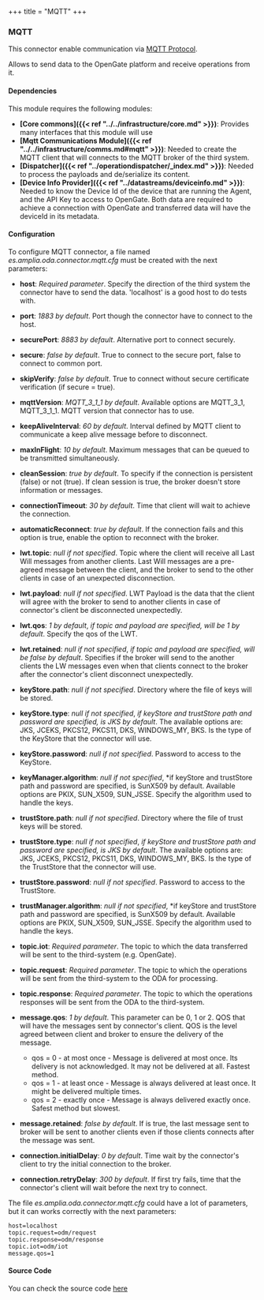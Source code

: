 +++
title = "MQTT"
+++

### MQTT

This connector enable communication via [MQTT Protocol](https://github.com/amplia-iiot/oda/tree/master/oda-connectors/mqtt).

Allows to send data to the OpenGate platform and receive operations from it.

#### Dependencies

This module requires the following modules:

* __[Core commons]({{< ref "../../infrastructure/core.md" >}})__: Provides many interfaces that this module will use
* __[Mqtt Communications Module]({{< ref "../../infrastructure/comms.md#mqtt" >}})__: Needed to create the MQTT client that will connects
to the MQTT broker of the third system.
* __[Dispatcher]({{< ref "../operationdispatcher/_index.md" >}})__: Needed to process the payloads and de/serialize its content.
* __[Device Info Provider]({{< ref "../datastreams/deviceinfo.md" >}})__: Needed to know the Device Id of the device that are running the Agent, and the API Key to access
to OpenGate.
Both data are required to achieve a connection with OpenGate and transferred data will have the deviceId in its metadata.

#### Configuration

To configure MQTT connector, a file named _es.amplia.oda.connector.mqtt.cfg_ must be created with the next parameters:

* __host__: _Required parameter_. Specify the direction of the third system the connector have to send the data.
'localhost' is a good host to do tests with.
* __port__: _1883 by default_. Port though the connector have to connect to the host.
* __securePort__: _8883 by default_. Alternative port to connect securely.
* __secure__: _false by default_. True to connect to the secure port, false to connect to common port.
* __skipVerify__: _false by default_. True to connect without secure certificate verification (if secure = true).
* __mqttVersion__: _MQTT_3_1_1 by default_. Available options are MQTT_3_1, MQTT_3_1_1. MQTT version that connector has to use.
* __keepAliveInterval__: _60 by default_. Interval defined by MQTT client to communicate a keep alive message before to disconnect.
* __maxInFlight__: _10 by default_. Maximum messages that can be queued to be transmitted simultaneously.
* __cleanSession__: _true by default_. To specify if the connection is persistent (false) or not (true). If clean session
is true, the broker doesn't store information or messages.
* __connectionTimeout__: _30 by default_. Time that client will wait to achieve the connection.
* __automaticReconnect__: _true by default_. If the connection fails and this option is true, enable the option to reconnect
with the broker.

* __lwt.topic__: _null if not specified_. Topic where the client will receive all Last Will messages from another clients.
Last Will messages are a pre-agreed message between the client, and the broker to send to the other clients in case of an
unexpected disconnection.
* __lwt.payload__: _null if not specified_. LWT Payload is the data that the client will agree with the broker to send to
another clients in case of connector's client be disconnected unexpectedly.
* __lwt.qos__: _1 by default_, _if topic and payload are specified, will be 1 by default_. Specify the qos of the LWT.
* __lwt.retained__: _null if not specified_, _if topic and payload are specified, will be false by default_. Specifies if
the broker will send to the another clients the LW messages even when that clients connect to the broker after the connector's
client disconnect unexpectedly.

* __keyStore.path__: _null if not specified_. Directory where the file of keys will be stored.
* __keyStore.type__: _null if not specified_, _if keyStore and trustStore path and password are specified, is JKS by default_.
The available options are: JKS, JCEKS, PKCS12, PKCS11, DKS, WINDOWS_MY, BKS. Is the type of the KeyStore that the connector will use.
* __keyStore.password__: _null if not specified_. Password to access to the KeyStore.
* __keyManager.algorithm__: _null if not specified_, *if keyStore and trustStore path and password are specified, is SunX509
by default. Available options are PKIX, SUN_X509, SUN_JSSE. Specify the algorithm used to handle the keys.
* __trustStore.path__: _null if not specified_. Directory where the file of trust keys will be stored.
* __trustStore.type__: _null if not specified_, _if keyStore and trustStore path and password are specified, is JKS by default_.
The available options are: JKS, JCEKS, PKCS12, PKCS11, DKS, WINDOWS_MY, BKS. Is the type of the TrustStore that the connector will use.
* __trustStore.password__: _null if not specified_. Password to access to the TrustStore.
* __trustManager.algorithm__: _null if not specified_, *if keyStore and trustStore path and password are specified, is SunX509
by default. Available options are PKIX, SUN_X509, SUN_JSSE. Specify the algorithm used to handle the keys.

* __topic.iot__: _Required parameter_. The topic to which the data transferred will be sent to the third-system (e.g. OpenGate).
* __topic.request__: _Required parameter_. The topic to which the operations will be sent from the third-system to the ODA for processing.
* __topic.response__: _Required parameter_. The topic to which the operations responses will be sent from the ODA to the third-system.

* __message.qos__: _1 by default_. This parameter can be 0, 1 or 2. QOS that will have the messages sent by connector's client.
QOS is the level agreed between client and broker to ensure the delivery of the message.

  * qos = 0 - at most once - Message is delivered at most once. Its delivery is not acknowledged. It may not be delivered at all. Fastest method.
  * qos = 1 - at least once - Message is always delivered at least once. It might be delivered multiple times.
  * qos = 2 - exactly once - Message is always delivered exactly once. Safest method but slowest.

* __message.retained__: _false by default_. If is true, the last message sent to broker will be sent to another clients
even if those clients connects after the message was sent.

* __connection.initialDelay__: _0 by default_. Time wait by the connector's client to try the initial connection to the broker.
* __connection.retryDelay__: _300 by default_. If first try fails, time that the connector's client will wait before the next try to connect.

The file _es.amplia.oda.connector.mqtt.cfg_ could have a lot of parameters, but it can works correctly with the next parameters:

```
host=localhost
topic.request=odm/request
topic.response=odm/response
topic.iot=odm/iot
message.qos=1
```

#### Source Code

You can check the source code [here](https://github.com/amplia-iiot/oda/tree/master/oda-connectors/mqtt)
